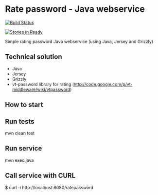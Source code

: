 Rate password - Java webservice
===============================

[![Build Status](https://secure.travis-ci.org/bieli/rate-password--java-webservice.png)](http://travis-ci.org/bieli/rate-password--java-webservice)

 [![Stories in Ready](https://badge.waffle.io/bieli/rate-password--java-webservice.png?label=ready)](http://waffle.io/bieli/rate-password--java-webservice) 

Simple rating password Java webservice (using Java, Jersey and Grizzly)


Technical solution
--------
 * Java
 * Jersey
 * Grizzly
 * vt-password library for rating (http://code.google.com/p/vt-middleware/wiki/vtpassword)


How to start
------------

Run tests
---------
mvn clean test

Run service
---------
mvn exec:java

Call service with CURL
---------
$ curl -i http://localhost:8080/ratepassword
